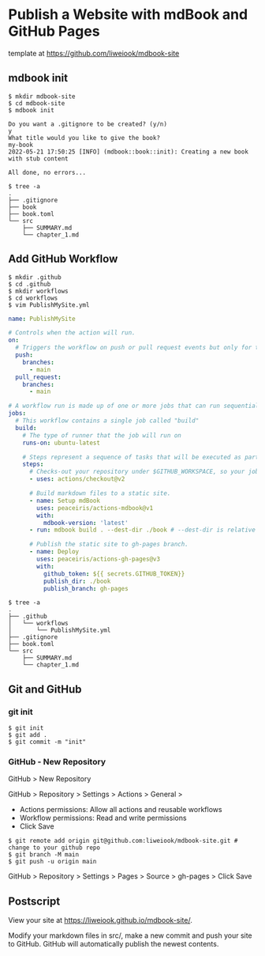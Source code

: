 # Publish a Website with mdBook and GitHub Pages

template at <https://github.com/liweiook/mdbook-site>

## mdbook init

```
$ mkdir mdbook-site
$ cd mdbook-site
$ mdbook init

Do you want a .gitignore to be created? (y/n)
y
What title would you like to give the book?
my-book
2022-05-21 17:50:25 [INFO] (mdbook::book::init): Creating a new book with stub content

All done, no errors...
```

```
$ tree -a
.
├── .gitignore
├── book
├── book.toml
└── src
    ├── SUMMARY.md
    └── chapter_1.md
```

## Add GitHub Workflow

```
$ mkdir .github
$ cd .github
$ mkdir workflows
$ cd workflows
$ vim PublishMySite.yml
```

```yml
name: PublishMySite

# Controls when the action will run.
on:
  # Triggers the workflow on push or pull request events but only for the main branch
  push:
    branches:
      - main
  pull_request:
    branches:
      - main

# A workflow run is made up of one or more jobs that can run sequentially or in parallel
jobs:
  # This workflow contains a single job called "build"
  build:
    # The type of runner that the job will run on
    runs-on: ubuntu-latest

    # Steps represent a sequence of tasks that will be executed as part of the job
    steps:
      # Checks-out your repository under $GITHUB_WORKSPACE, so your job can access it
      - uses: actions/checkout@v2

      # Build markdown files to a static site.
      - name: Setup mdBook
        uses: peaceiris/actions-mdbook@v1
        with:
          mdbook-version: 'latest'
      - run: mdbook build . --dest-dir ./book # --dest-dir is relative to <dir>

      # Publish the static site to gh-pages branch.
      - name: Deploy
        uses: peaceiris/actions-gh-pages@v3
        with:
          github_token: ${{ secrets.GITHUB_TOKEN}}
          publish_dir: ./book
          publish_branch: gh-pages
```

```
$ tree -a
.
├── .github
│   └── workflows
│       └── PublishMySite.yml
├── .gitignore
├── book.toml
└── src
    ├── SUMMARY.md
    └── chapter_1.md
```

## Git and GitHub

### git init

```
$ git init
$ git add .
$ git commit -m "init"
```

### GitHub - New Repository

GitHub > New Repository

GitHub > Repository > Settings > Actions > General >

- Actions permissions: Allow all actions and reusable workflows
- Workflow permissions: Read and write permissions
- Click Save

```
$ git remote add origin git@github.com:liweiook/mdbook-site.git # change to your github repo
$ git branch -M main
$ git push -u origin main
```

GitHub > Repository > Settings > Pages > Source > gh-pages > Click Save

## Postscript

View your site at <https://liweiook.github.io/mdbook-site/>.

Modify your markdown files in src/, make a new commit and push your site to GitHub. GitHub will automatically publish the newest contents.
